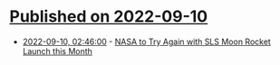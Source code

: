 # [Published on 2022-09-10](index.md)

* [2022-09-10, 02:46:00](https://soylentnews.org/article.pl?sid=22/09/09/1548203&from=rss) - [NASA to Try Again with SLS Moon Rocket Launch this Month](https://soylentnews.org/article.pl?sid=22/09/09/1548203&from=rss)
